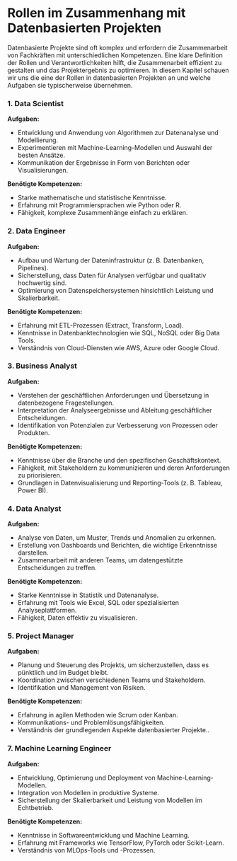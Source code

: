 # Rollen im Zusammenhang mit Datenbasierten Projekten

Datenbasierte Projekte sind oft komplex und erfordern die Zusammenarbeit von Fachkräften mit unterschiedlichen Kompetenzen. Eine klare Definition der Rollen und Verantwortlichkeiten hilft, die Zusammenarbeit effizient zu gestalten und das Projektergebnis zu optimieren. In diesem Kapitel schauen wir uns die eine der Rollen in datenbasierten Projekten an und welche Aufgaben sie typischerweise übernehmen.

### 1. Data Scientist

**Aufgaben:**

- Entwicklung und Anwendung von Algorithmen zur Datenanalyse und Modellierung.
- Experimentieren mit Machine-Learning-Modellen und Auswahl der besten Ansätze.
- Kommunikation der Ergebnisse in Form von Berichten oder Visualisierungen.

**Benötigte Kompetenzen:**

- Starke mathematische und statistische Kenntnisse.
- Erfahrung mit Programmiersprachen wie Python oder R.
- Fähigkeit, komplexe Zusammenhänge einfach zu erklären.

### 2. Data Engineer

**Aufgaben:**

- Aufbau und Wartung der Dateninfrastruktur (z. B. Datenbanken, Pipelines).
- Sicherstellung, dass Daten für Analysen verfügbar und qualitativ hochwertig sind.
- Optimierung von Datenspeichersystemen hinsichtlich Leistung und Skalierbarkeit.

**Benötigte Kompetenzen:**

- Erfahrung mit ETL-Prozessen (Extract, Transform, Load).
- Kenntnisse in Datenbanktechnologien wie SQL, NoSQL oder Big Data Tools.
- Verständnis von Cloud-Diensten wie AWS, Azure oder Google Cloud.

### 3. Business Analyst

**Aufgaben:**

- Verstehen der geschäftlichen Anforderungen und Übersetzung in datenbezogene Fragestellungen.
- Interpretation der Analyseergebnisse und Ableitung geschäftlicher Entscheidungen.
- Identifikation von Potenzialen zur Verbesserung von Prozessen oder Produkten.

**Benötigte Kompetenzen:**

- Kenntnisse über die Branche und den spezifischen Geschäftskontext.
- Fähigkeit, mit Stakeholdern zu kommunizieren und deren Anforderungen zu priorisieren.
- Grundlagen in Datenvisualisierung und Reporting-Tools (z. B. Tableau, Power BI).

### 4. Data Analyst

**Aufgaben:**

- Analyse von Daten, um Muster, Trends und Anomalien zu erkennen.
- Erstellung von Dashboards und Berichten, die wichtige Erkenntnisse darstellen.
- Zusammenarbeit mit anderen Teams, um datengestützte Entscheidungen zu treffen.

**Benötigte Kompetenzen:**

- Starke Kenntnisse in Statistik und Datenanalyse.
- Erfahrung mit Tools wie Excel, SQL oder spezialisierten Analyseplattformen.
- Fähigkeit, Daten effektiv zu visualisieren.

### 5. Project Manager

**Aufgaben:**

- Planung und Steuerung des Projekts, um sicherzustellen, dass es pünktlich und im Budget bleibt.
- Koordination zwischen verschiedenen Teams und Stakeholdern.
- Identifikation und Management von Risiken.

**Benötigte Kompetenzen:**

- Erfahrung in agilen Methoden wie Scrum oder Kanban.
- Kommunikations- und Problemlösungsfähigkeiten.
- Verständnis der grundlegenden Aspekte datenbasierter Projekte..

### 7. Machine Learning Engineer

**Aufgaben:**

- Entwicklung, Optimierung und Deployment von Machine-Learning-Modellen.
- Integration von Modellen in produktive Systeme.
- Sicherstellung der Skalierbarkeit und Leistung von Modellen im Echtbetrieb.

**Benötigte Kompetenzen:**

- Kenntnisse in Softwareentwicklung und Machine Learning.
- Erfahrung mit Frameworks wie TensorFlow, PyTorch oder Scikit-Learn.
- Verständnis von MLOps-Tools und -Prozessen.
